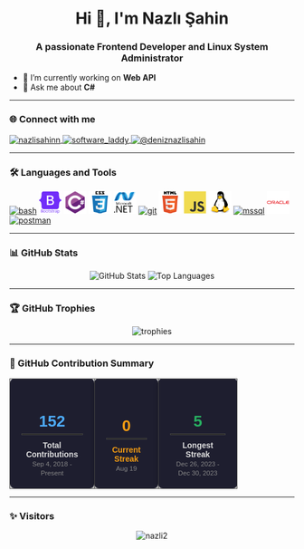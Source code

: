 <h1 align="center">Hi 👋, I'm Nazlı Şahin</h1>
<h3 align="center">A passionate Frontend Developer and Linux System Administrator</h3>

- 🔭 I’m currently working on **Web API**  
- 💬 Ask me about **C#**  

---

### 🌐 Connect with me
<p align="left">
  <a href="https://linkedin.com/in/nazlisahinn" target="_blank">
    <img align="center" src="https://raw.githubusercontent.com/rahuldkjain/github-profile-readme-generator/master/src/images/icons/Social/linked-in-alt.svg" alt="nazlisahinn" height="30" width="40" />
  </a>
  <a href="https://instagram.com/software_laddy" target="_blank">
    <img align="center" src="https://raw.githubusercontent.com/rahuldkjain/github-profile-readme-generator/master/src/images/icons/Social/instagram.svg" alt="software_laddy" height="30" width="40" />
  </a>
  <a href="https://medium.com/@deniznazlisahin" target="_blank">
    <img align="center" src="https://raw.githubusercontent.com/rahuldkjain/github-profile-readme-generator/master/src/images/icons/Social/medium.svg" alt="@deniznazlisahin" height="30" width="40" />
  </a>
</p>

---

### 🛠 Languages and Tools
<p align="left"> 
  <a href="https://www.gnu.org/software/bash/" target="_blank"><img src="https://www.vectorlogo.zone/logos/gnu_bash/gnu_bash-icon.svg" alt="bash" width="40" height="40"/></a>
  <a href="https://getbootstrap.com" target="_blank"><img src="https://raw.githubusercontent.com/devicons/devicon/master/icons/bootstrap/bootstrap-plain-wordmark.svg" alt="bootstrap" width="40" height="40"/></a>
  <a href="https://www.w3schools.com/cs/" target="_blank"><img src="https://raw.githubusercontent.com/devicons/devicon/master/icons/csharp/csharp-original.svg" alt="csharp" width="40" height="40"/></a>
  <a href="https://www.w3schools.com/css/" target="_blank"><img src="https://raw.githubusercontent.com/devicons/devicon/master/icons/css3/css3-original-wordmark.svg" alt="css3" width="40" height="40"/></a>
  <a href="https://dotnet.microsoft.com/" target="_blank"><img src="https://raw.githubusercontent.com/devicons/devicon/master/icons/dot-net/dot-net-original-wordmark.svg" alt="dotnet" width="40" height="40"/></a>
  <a href="https://git-scm.com/" target="_blank"><img src="https://www.vectorlogo.zone/logos/git-scm/git-scm-icon.svg" alt="git" width="40" height="40"/></a>
  <a href="https://www.w3.org/html/" target="_blank"><img src="https://raw.githubusercontent.com/devicons/devicon/master/icons/html5/html5-original-wordmark.svg" alt="html5" width="40" height="40"/></a>
  <a href="https://developer.mozilla.org/en-US/docs/Web/JavaScript" target="_blank"><img src="https://raw.githubusercontent.com/devicons/devicon/master/icons/javascript/javascript-original.svg" alt="javascript" width="40" height="40"/></a>
  <a href="https://www.linux.org/" target="_blank"><img src="https://raw.githubusercontent.com/devicons/devicon/master/icons/linux/linux-original.svg" alt="linux" width="40" height="40"/></a>
  <a href="https://www.microsoft.com/en-us/sql-server" target="_blank"><img src="https://www.svgrepo.com/show/303229/microsoft-sql-server-logo.svg" alt="mssql" width="40" height="40"/></a>
  <a href="https://www.oracle.com/" target="_blank"><img src="https://raw.githubusercontent.com/devicons/devicon/master/icons/oracle/oracle-original.svg" alt="oracle" width="40" height="40"/></a>
  <a href="https://postman.com" target="_blank"><img src="https://www.vectorlogo.zone/logos/getpostman/getpostman-icon.svg" alt="postman" width="40" height="40"/></a>
</p>

---

### 📊 GitHub Stats
<p align="center">
  <img src="https://github-readme-stats.vercel.app/api?username=nazli2&show_icons=true&theme=radical" alt="GitHub Stats" height="180"/>
  <img src="https://github-readme-stats.vercel.app/api/top-langs/?username=nazli2&layout=compact&theme=radical" alt="Top Languages" height="180"/>
</p>

---

### 🏆 GitHub Trophies
<p align="center">
  <img src="https://github-profile-trophy.vercel.app/?username=nazli2&theme=darkhub&column=7&margin-w=5" alt="trophies"/>
</p>

---

### 📝 GitHub Contribution Summary
<table align="center" style="border-collapse: collapse; width: 80%; max-width: 600px; text-align: center; font-family: Arial, sans-serif;">
  <tr>
    <td style="border: 1px solid #444; border-radius: 8px; padding: 20px; margin: 10px; background: #1e1e2f; color: #e0e0e0; box-shadow: 0 4px 8px rgba(0,0,0,0.3);">
      <h1 style="color: #4dabf7; margin-bottom: 5px;">152</h1>
      <hr style="border: 1px solid #444; margin: 5px 0 10px 0;">
      <p style="font-weight: 600; margin: 0;">Total Contributions</p>
      <small style="color: #888;">Sep 4, 2018 - Present</small>
    </td>
    <td style="border: 1px solid #444; border-radius: 8px; padding: 20px; margin: 10px; background: #1e1e2f; color: #e0e0e0; box-shadow: 0 4px 8px rgba(0,0,0,0.3);">
      <h1 style="color: #f39c12; margin-bottom: 5px;">0</h1>
      <hr style="border: 1px solid #444; margin: 5px 0 10px 0;">
      <p style="font-weight: 700; color: #f39c12; margin: 0;">Current Streak</p>
      <small style="color: #888;">Aug 19</small>
    </td>
    <td style="border: 1px solid #444; border-radius: 8px; padding: 20px; margin: 10px; background: #1e1e2f; color: #e0e0e0; box-shadow: 0 4px 8px rgba(0,0,0,0.3);">
      <h1 style="color: #27ae60; margin-bottom: 5px;">5</h1>
      <hr style="border: 1px solid #444; margin: 5px 0 10px 0;">
      <p style="font-weight: 600; margin: 0;">Longest Streak</p>
      <small style="color: #888;">Dec 26, 2023 - Dec 30, 2023</small>
    </td>
  </tr>
</table>



---

### ✨ Visitors
<p align="center">
  <img src="https://komarev.com/ghpvc/?username=nazli2&label=Profile%20views&color=0e75b6&style=flat" alt="nazli2" />
</p>
